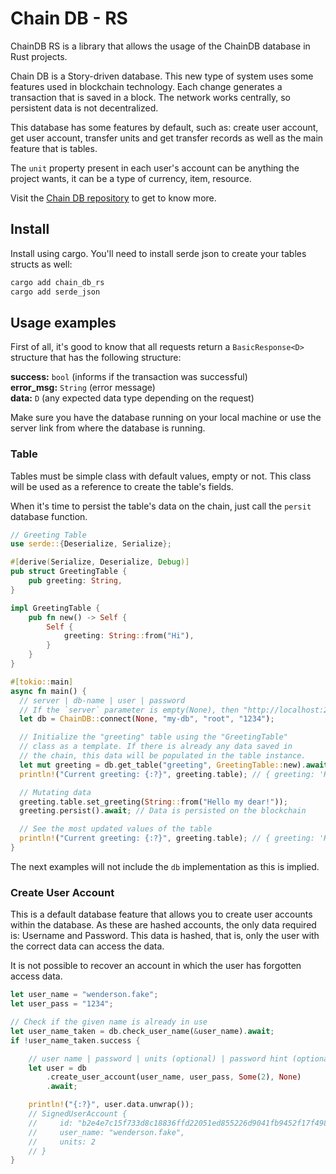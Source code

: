 # Chain DB - RS

ChainDB RS is a library that allows the usage of the ChainDB database in Rust projects.

Chain DB is a Story-driven database. This new type of system uses some features used in blockchain technology. Each change generates a transaction that is saved in a block. The network works centrally, so persistent data is not decentralized.

This database has some features by default, such as: create user account, get user account, transfer units and get transfer records as well as the main feature that is tables.

The `unit` property present in each user's account can be anything the project wants, it can be a type of currency, item, resource.

Visit the [Chain DB repository](https://github.com/wpdas/chain-db) to get to know more.

## Install

Install using cargo. You'll need to install serde json to create your tables structs as well:

```sh
cargo add chain_db_rs
cargo add serde_json
```

## Usage examples

First of all, it's good to know that all requests return a `BasicResponse<D>` structure that has the following structure:

**success:** `bool` (informs if the transaction was successful) <br/>
**error_msg:** `String` (error message) <br/>
**data:** `D` (any expected data type depending on the request) <br/>

Make sure you have the database running on your local machine or use the server link from where the database is running.

### Table

Tables must be simple class with default values, empty or not. This class will be used as a reference to create the table's fields.

When it's time to persist the table's data on the chain, just call the `persit` database function.

```rs
// Greeting Table
use serde::{Deserialize, Serialize};

#[derive(Serialize, Deserialize, Debug)]
pub struct GreetingTable {
    pub greeting: String,
}

impl GreetingTable {
    pub fn new() -> Self {
        Self {
            greeting: String::from("Hi"),
        }
    }
}
```

```rs
#[tokio::main]
async fn main() {
  // server | db-name | user | password
  // If the `server` parameter is empty(None), then "http://localhost:2818" will be used.
  let db = ChainDB::connect(None, "my-db", "root", "1234");

  // Initialize the "greeting" table using the "GreetingTable"
  // class as a template. If there is already any data saved in
  // the chain, this data will be populated in the table instance.
  let mut greeting = db.get_table("greeting", GreetingTable::new).await;
  println!("Current greeting: {:?}", greeting.table); // { greeting: 'Hi' }

  // Mutating data
  greeting.table.set_greeting(String::from("Hello my dear!"));
  greeting.persist().await; // Data is persisted on the blockchain

  // See the most updated values of the table
  println!("Current greeting: {:?}", greeting.table); // { greeting: 'Hello my dear!' }
}
```

The next examples will not include the `db` implementation as this is implied.

### Create User Account

This is a default database feature that allows you to create user accounts within the database. As these are hashed accounts, the only data required is: Username and Password. This data is hashed, that is, only the user with the correct data can access the data.

It is not possible to recover an account in which the user has forgotten access data.

```rs
let user_name = "wenderson.fake";
let user_pass = "1234";

// Check if the given name is already in use
let user_name_taken = db.check_user_name(&user_name).await;
if !user_name_taken.success {

    // user name | password | units (optional) | password hint (optional - may be used in the future versions)
    let user = db
        .create_user_account(user_name, user_pass, Some(2), None)
        .await;

    println!("{:?}", user.data.unwrap());
    // SignedUserAccount {
    //     id: "b2e4e7c15f733d8c18836ffd22051ed855226d9041fb9452f17f498fc2bcbce3",
    //     user_name: "wenderson.fake",
    //     units: 2
    // }
}
```
